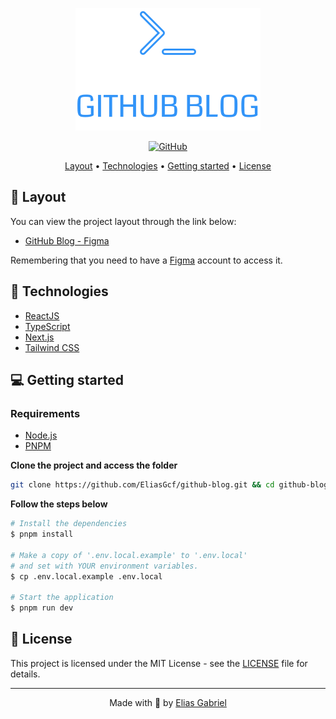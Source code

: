 <p align="center">
  <img src=".github/logo.svg">
</p>

<p align="center">
  <a href="LICENSE"><img alt="GitHub" src="https://img.shields.io/github/license/EliasGcf/github-blog?color=%233294F8"></a>
</p>

<p align="center">
  <a href="#-layout">Layout</a> •
  <a href="#-technologies">Technologies</a> •
  <a href="#-getting-started">Getting started</a> •
  <a href="#-license">License</a>
</p>

## 🔖 Layout

You can view the project layout through the link below:

- [GitHub Blog - Figma](https://www.figma.com/community/file/1138814951106121051)

Remembering that you need to have a [Figma](http://figma.com/) account to access it.

## 🚀 Technologies

- [ReactJS](https://reactjs.org/)
- [TypeScript](https://www.typescriptlang.org/)
- [Next.js](https://nextjs.org/)
- [Tailwind CSS](https://tailwindcss.com/)

## 💻 Getting started

### Requirements

- [Node.js](https://nodejs.org/en/)
- [PNPM](https://pnpm.io/)

**Clone the project and access the folder**

```bash
git clone https://github.com/EliasGcf/github-blog.git && cd github-blog
```

**Follow the steps below**

```bash
# Install the dependencies
$ pnpm install

# Make a copy of '.env.local.example' to '.env.local'
# and set with YOUR environment variables.
$ cp .env.local.example .env.local

# Start the application
$ pnpm run dev
```

## 📝 License

This project is licensed under the MIT License - see the [LICENSE](LICENSE) file for details.

---

<p align="center">
  Made with 💜 by <a href="https://www.linkedin.com/in/eliasgcf/">Elias Gabriel</a>
</p>
